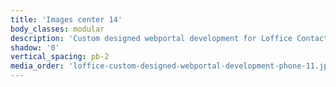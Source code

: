 ```yaml
---
title: 'Images center 14'
body_classes: modular
description: 'Custom designed webportal development for Loffice Contact page on phone'
shadow: '0'
vertical_spacing: pb-2
media_order: 'loffice-custom-designed-webportal-development-phone-11.jpg,loffice-custom-designed-webportal-development-phone-12.jpg'
---
```


